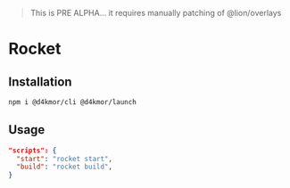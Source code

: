 > This is PRE ALPHA... it requires manually patching of @lion/overlays

# Rocket

## Installation

```bash
npm i @d4kmor/cli @d4kmor/launch
```

## Usage

```json
"scripts": {
  "start": "rocket start",
  "build": "rocket build",
}
```
